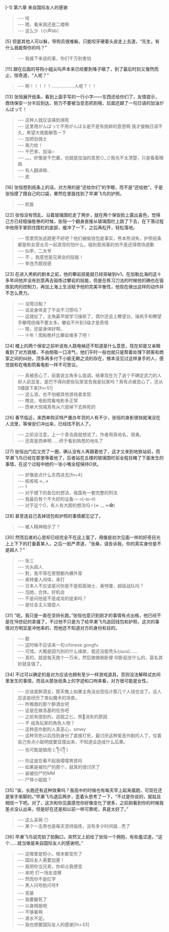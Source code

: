 
[-1] 第六章 来自国际友人的感谢
>--- 哇<br>
>--- 嗯，看来我还是二楼啊<br>
>--- 这么少（小声bb）<br>

[5] 但是其他人可以躲，导购员很难躲，只能咬牙硬着头皮走上去道，“先生，有什么我能帮你的吗？”
>--- 我接下来说的事，你们千万别害怕<br>

[11] 跟在后面的导购小姐尖叫声本来已经要到嗓子眼了，到了最后时刻又戛然而止，惊奇道，“人呢？”
>--- 啊！！！！！………………人呢？！！<br>

[13] 张恒展开纸条，看到上面手写的一行小字——东西还给你们了，友情提示，商场保安一分半后到达，努力不要被当变态抓到哦，后面还跟了一句日语的加油がんばって！
>--- 这种人就应该揍到濒死<br>
>--- 这里用がんばって不用がんばる是不是有挑衅的意思啊
我才接触日语不久，希望大佬能解答一下<br>
>--- 加把劲骑士<br>
>--- 奥力给！<br>
>--- 干巴爹，加油~<br>
>--- 。。。好像是干巴戴，也就是加油的意思⊙_⊙我也不太清楚，只是看着眼熟<br>
>--- 有人翻译嘛..<br>
>--- 皮<br>

[16] 张恒想到纸条上的话，对方用的是“还给你们”的字眼，而不是“还给她”，于是张恒摸了摸自己的口袋，果然在里面找到了早濑飞鸟的护照。
>--- 机智<br>

[22] 张恒没有慌乱，沿着玻璃围栏走了两步，就在两个保安脸上露出喜色，觉得己方已经稳操胜券的时候，张恒一个翻身直接从玻璃围栏上跳了下去，在下落过程中他用手掌抓住围栏的底部，缓冲了一下，之后再松开，轻松落地。
>--- 慌里慌张逃跑更不好吧？他们被偷钱包是事实，熊本熊消失，护照纸条都是和女营业员一起发现的怕什么，碰到爱闹事的怕不是还得商场道歉<br>
>--- 似李，二太爷<br>
>--- 不 ，我感觉是兄弟会的技能！<br>
>--- 李连杰既视感<br>

[23] 在进入黑帆的剧本之前，他的攀岩技能就已经突破到lv1，在加勒比海的这十多年间他并没有刻意再去锻炼过攀岩的技能，但是在练习刀法的时候他的确也在锻炼肌肉的控制力，再加上海上生活赋予他的完美平衡性，他现在做出这样的动作并不怎么费力。
>--- 没爬过船？<br>
>--- 话说身体变了不会不习惯吗？<br>
>--- 这就扯了，主角最早就学习操帆了，偶尔还会上瞭望台，操帆手和瞭望手攀爬缆绳不要太多。攀岩不升到3级才是奇怪<br>
>--- 嗯，还是身体好啊。<br>
>--- 十年！爬船桅杆比攀岩难多了吧！<br>

[24] 楼上的两个保安之前听说有人跳电梯还不知道是什么意思，现在却是又亲眼看到了对方跳楼，不由倒吸一口凉气，他们平时一般也就只是帮着处理下顾客和商家之间的纠纷，顶多再多付下小偷无赖之流的存在，根本没见过这样身手的人，感觉就和在电影院看电影一样不可思议。
>--- 真被恶心了，前面说主角多么低调，结果现在为了追个不确定武力的人却人前显圣，是巴不得向那些玩家宣告我是玩家吗？真有点被恶心了，还从5楼跳下来[fn=51]<br>
>--- 这么浪，也不怕被其他游戏者发现<br>
>--- 瞎说，电影院看电影多正常<br>
>--- 西单大悦城真有从六层掉下去摔死的<br>

[26] 春节临近，来西单购买特产置办年货的人有不少，张恒的身影很快就淹没在人流里，等保安们冲出来，已经找不到人了。
>--- 之前没注意，上一个青岛我就想说了。作者用真地名，很勇。<br>
>--- 还真是西单啊……终于看到熟悉的地名了<br>

[27] 张恒出门后又兜了一圈，确认没有人再跟着他了，这才又来到地铁站前，而早濑飞鸟已经在那里等着他了，后者站在五楼的玻璃围栏前全程目睹了下面发生的事情，在这个过程中她的一张小嘴全程保持O状。
>--- 好像放点什么东西进去[fn=4]<br>
>--- 咳咳咳→_→<br>
>--- 1<br>
>--- 对于楼下的各位的想法，我国有一套完整的刑法<br>
>--- 我最后有个不大好的设备๛ก(ｰ̀ωｰ́ก)<br>
>--- 对于这个O，有人有大胆的想法吗✧(≖ ◡ ≖✿)<br>

[28] 甚至连自己丢掉钱包和护照的事情都忘记了。
>--- 被人精神暗示了？<br>

[30] 然而后者的心思却已经完全不在这上面了，用像是初次见面一样的好奇目光上上下下的打量着某人，之后一脸严肃道，“张桑，请告诉我，你的真实身份是不是超人？”
>--- 张三<br>
>--- 光头超人<br>
>--- 對，我平常在房間都內褲外穿<br>
>--- 奥特曼人间体，来打<br>
>--- 日本人不应该是问你是不是假面骑士、奥特曼、超级战队吗？<br>
>--- 泡她，合体。好机会<br>
>--- 不是问他是不是成龙的徒弟吗？<br>
>--- 是社会主义接盘人<br>

[31] “呃，我只是一直在坚持长跑。”张恒也意识到刚才的事情有点出格，他已经不是在18世纪的拿骚了，不过他不只是为了给早濑飞鸟追回钱包和护照，这次的事情对方明显是冲他来的，而他还不知道对方的身份和目的。
>--- 额<br>
>--- 这时候不应该来一句:chinese gongfu<br>
>--- 可惜，大概是因为别的什么缘故，我还没能秃头(ಡωಡ)……<br>
>--- 真的，就是每天跑个一万米，然后做做俯卧撑 仰卧起坐什么的，莫名其妙就变强了。<br>

[34] 不过可以确定的是对方应该也拥有至少一样游戏道具，否则没法解释试衣间里发生的事情，而且从那张纸条上的字迹和口吻来看，对方很可能是女性。
>--- 应该是醉酒女，那天晚上如果主角没出现估计那几个人钱也没了。这人应该是经历了类似魔术的场景。<br>
>--- 昨晚救的那个醉酒女吧<br>
>--- 这是在做洛基的任务吧<br>
>--- 之前有提到的，逃脱之匕，熊🐻消失的原因<br>
>--- 不 成為玩家的角色人物？<br>
>--- 这种恶作剧的人真恶心，smwy<br>
>--- 这种货色以后找到身份了直接打死，最讨厌这种爱恶作剧的人了，仗着自己有点小聪明就要显摆出来，不知道会造成什么后果。<br>
>--- 也可能是娘炮
(;´༎ຶ㉨༎ຶ`)<br>
>--- 你这是在看不起我嘤嘤男孩吗<br>
>--- 如果是被捡尸的那个，就真的很讨厌了<br>
>--- 装被捡尸的MM<br>
>--- 尸体小姐姐？<br>

[35] “诶，长跑还有这种效果吗？我高中的时候也有每天早上起来晨跑，可现在还是笨手笨脚的。”早濑飞鸟退后两步，歪着头思考了一下，“不过是你说的，就姑且相信一下吧。对了，这次和你见面感觉你好像变化了很多，之前刚看到你的时候我差点没认出来，但是好在还是和以前一样可靠呢，真是太好了。”
>--- 这么呆萌 😶<br>
>--- 某个一击男也是每天坚持锻炼，没有多少时间就…秃了<br>

[36] 早濑飞鸟说完拍了拍胸口，突然又上前给了张恒一个拥抱，有些羞涩道，“这个……就当做是来自国际友人的感谢吧。”
>--- 这哪里是短小，根本都变形了<br>
>--- 国际友人需要加更！<br>
>--- 我把你当兄弟，你却占我便宜<br>
>--- 来吧 打一场友谊赛<br>
>--- 然而你不是红字<br>
>--- 黑人问号脸问号❓<br>
>--- 羡慕<br>
>--- 我要酸死了<br>
>--- 以身相报吧<br>
>--- 不够看啊<br>
>--- 肾水不足。<br>
>--- 我也想要国际友人的感谢[fn=33]<br>
